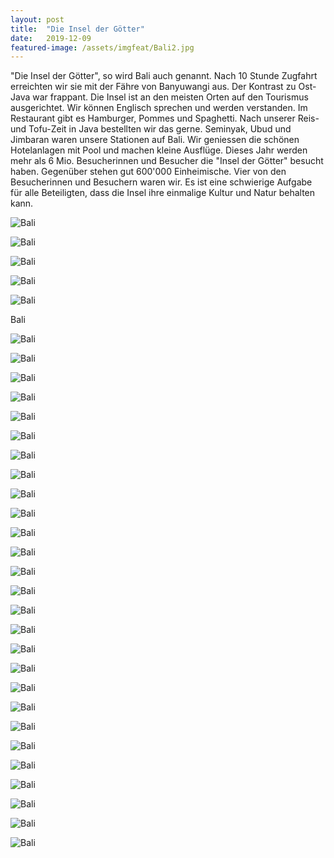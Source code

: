 ```yaml
---
layout: post
title:  "Die Insel der Götter"
date:   2019-12-09
featured-image: /assets/imgfeat/Bali2.jpg
--- 
```

"Die Insel der Götter", so wird Bali auch genannt.
Nach 10 Stunde Zugfahrt erreichten wir sie mit der Fähre von Banyuwangi aus.
Der Kontrast zu Ost-Java war frappant.
Die Insel ist an den meisten Orten auf den Tourismus ausgerichtet.
Wir können Englisch sprechen und werden verstanden. Im Restaurant gibt es Hamburger, Pommes und Spaghetti.
Nach unserer Reis- und Tofu-Zeit in Java bestellten wir das gerne.
Seminyak, Ubud und Jimbaran waren unsere Stationen auf Bali. Wir geniessen die schönen Hotelanlagen mit Pool und machen kleine Ausflüge.
Dieses Jahr werden mehr als 6 Mio. Besucherinnen und Besucher die "Insel der Götter" besucht haben.
Gegenüber stehen gut 600'000 Einheimische.
Vier von den Besucherinnen und Besuchern waren wir.
Es ist eine schwierige Aufgabe für alle Beteiligten, dass die Insel ihre einmalige Kultur und Natur behalten kann.

![Bali]({{site.baseurl}}/assets/img/14_Bali/Reise_00.jpg)
 
![Bali]({{site.baseurl}}/assets/img/14_Bali/Reise_01.jpg)

![Bali]({{site.baseurl}}/assets/img/14_Bali/Reise_02.jpg)

![Bali]({{site.baseurl}}/assets/img/14_Bali/Reise_04.jpg)

![Bali]({{site.baseurl}}/assets/img/14_Bali/Reise_05.jpg)

Bali

![Bali]({{site.baseurl}}/assets/img/14_Bali/Bali_01.jpg)

![Bali]({{site.baseurl}}/assets/img/14_Bali/BaliML_001.jpg)

![Bali]({{site.baseurl}}/assets/img/14_Bali/PuriLukisan_02.jpg)

![Bali]({{site.baseurl}}/assets/img/14_Bali/Bali_108.jpg)

![Bali]({{site.baseurl}}/assets/img/14_Bali/Bali_105.jpg)

![Bali]({{site.baseurl}}/assets/img/14_Bali/BaliML_003.jpg)

![Bali]({{site.baseurl}}/assets/img/14_Bali/BaliML_009.jpg)

![Bali]({{site.baseurl}}/assets/img/14_Bali/BaliML_010.jpg)

![Bali]({{site.baseurl}}/assets/img/14_Bali/Bali_112.jpg)

![Bali]({{site.baseurl}}/assets/img/14_Bali/Bali_103.jpg)

![Bali]({{site.baseurl}}/assets/img/14_Bali/BaliML_011.jpg)

![Bali]({{site.baseurl}}/assets/img/14_Bali/PuriLukisan_01.jpg)

![Bali]({{site.baseurl}}/assets/img/14_Bali/BaliML_005.jpg)

![Bali]({{site.baseurl}}/assets/img/14_Bali/BaliML_006.jpg)

![Bali]({{site.baseurl}}/assets/img/14_Bali/BaliML_007.jpg)

![Bali]({{site.baseurl}}/assets/img/14_Bali/Ubud_104.jpg)

![Bali]({{site.baseurl}}/assets/img/14_Bali/Bali_Affen.jpg)

![Bali]({{site.baseurl}}/assets/img/14_Bali/BaliML_012.jpg)

![Bali]({{site.baseurl}}/assets/img/14_Bali/BaliML_013.jpg)

![Bali]({{site.baseurl}}/assets/img/14_Bali/Bali_106.jpg)

![Bali]({{site.baseurl}}/assets/img/14_Bali/Bali_110.jpg)

![Bali]({{site.baseurl}}/assets/img/14_Bali/Bali_111.jpg)

![Bali]({{site.baseurl}}/assets/img/14_Bali/Ubud_113.jpg)

![Bali]({{site.baseurl}}/assets/img/14_Bali/Ubud_100.jpg)

![Bali]({{site.baseurl}}/assets/img/14_Bali/Ubud_199.jpg)

![Bali]({{site.baseurl}}/assets/img/14_Bali/PuriLukisan_03.jpg)

![Bali]({{site.baseurl}}/assets/img/14_Bali/BaliML_002.jpg)














